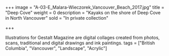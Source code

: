 +++
image = "A-03-E_Malara-Wieczorek_Vancouver_Beach_2017.jpg"
title = "Deep Cove"
weight = 0
description = "Kayaks on the shore of Deep Cove in North Vancouver"
sold = "In private collection"

+++

Illustrations for Gestalt Magazine are digital collages created from photos, scans, traditional and digital drawings and ink paintings.
tags = ["British Columbia", "Vancouver", "Landscape", "Acrylic"]